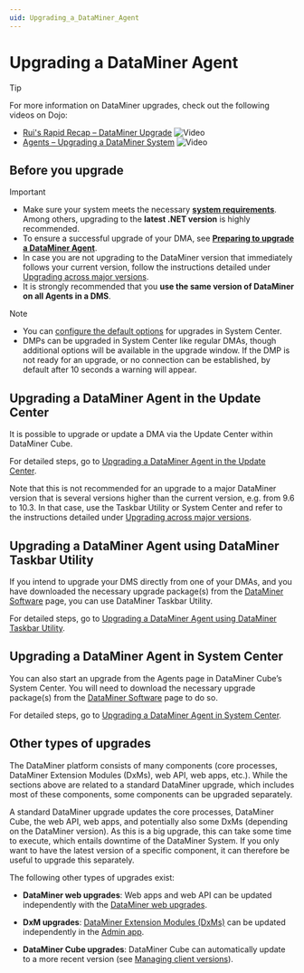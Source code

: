 ```yaml
---
uid: Upgrading_a_DataMiner_Agent
---
```


# Upgrading a DataMiner Agent

> [!TIP]
> For more information on DataMiner upgrades, check out the following videos on Dojo:
>
> - [Rui's Rapid Recap – DataMiner Upgrade](https://community.dataminer.services/video/ruis-rapid-recap-dataminer-upgrade/) ![Video](~/user-guide/images/video_Duo.png)
> - [Agents – Upgrading a DataMiner System](https://community.dataminer.services/video/agents-upgrading-a-dataminer-system/) ![Video](~/user-guide/images/video_Duo.png)

## Before you upgrade

> [!IMPORTANT]
>
> - Make sure your system meets the necessary [**system requirements**](xref:DataMiner_Compute_Requirements). Among others, upgrading to the **latest .NET version** is highly recommended.
> - To ensure a successful upgrade of your DMA, see [**Preparing to upgrade a DataMiner Agent**](xref:Preparing_to_upgrade_a_DataMiner_Agent).
> - In case you are not upgrading to the DataMiner version that immediately follows your current version, follow the instructions detailed under [Upgrading across major versions](xref:Preparing_to_upgrade_a_DataMiner_Agent#upgrading-across-major-versions).
> - It is strongly recommended that you **use the same version of DataMiner on all Agents in a DMS**.

> [!NOTE]
>
> - You can [configure the default options](xref:Configuring_the_default_upgrade_options) for upgrades in System Center.
> - DMPs can be upgraded in System Center like regular DMAs, though additional options will be available in the upgrade window. If the DMP is not ready for an upgrade, or no connection can be established, by default after 10 seconds a warning will appear.

## Upgrading a DataMiner Agent in the Update Center

It is possible to upgrade or update a DMA via the Update Center within DataMiner Cube.

For detailed steps, go to [Upgrading a DataMiner Agent in the Update Center](xref:Upgrading_a_DataMiner_Agent_in_the_Update_Center).

Note that this is not recommended for an upgrade to a major DataMiner version that is several versions higher than the current version, e.g. from 9.6 to 10.3. In that case, use the Taskbar Utility or System Center and refer to the instructions detailed under [Upgrading across major versions](xref:Preparing_to_upgrade_a_DataMiner_Agent#upgrading-across-major-versions).

## Upgrading a DataMiner Agent using DataMiner Taskbar Utility

If you intend to upgrade your DMS directly from one of your DMAs, and you have downloaded the necessary upgrade package(s) from the [DataMiner Software](https://community.dataminer.services/downloads/) page, you can use DataMiner Taskbar Utility.

For detailed steps, go to [Upgrading a DataMiner Agent using DataMiner Taskbar Utility](xref:Upgrading_a_DataMiner_Agent_using_DataMiner_Taskbar_Utility).

## Upgrading a DataMiner Agent in System Center

You can also start an upgrade from the Agents page in DataMiner Cube’s System Center. You will need to download the necessary upgrade package(s) from the [DataMiner Software](https://community.dataminer.services/downloads/) page to do so.

For detailed steps, go to [Upgrading a DataMiner Agent in System Center](xref:Upgrading_a_DataMiner_Agent_in_System_Center).

## Other types of upgrades

The DataMiner platform consists of many components (core processes, DataMiner Extension Modules (DxMs), web API, web apps, etc.). While the sections above are related to a standard DataMiner upgrade, which includes most of these components, some components can be upgraded separately.

A standard DataMiner upgrade updates the core processes, DataMiner Cube, the web API, web apps, and potentially also some DxMs (depending on the DataMiner version). As this is a big upgrade, this can take some time to execute, which entails downtime of the DataMiner System. If you only want to have the latest version of a specific component, it can therefore be useful to upgrade this separately.

The following other types of upgrades exist:

- **DataMiner web upgrades**: Web apps and web API can be updated independently with the [DataMiner web upgrades](xref:Upgrading_Downgrading_Webapps).

- **DxM upgrades**: [DataMiner Extension Modules (DxMs)](xref:DataMinerExtensionModules) can be updated independently in the [Admin app](https://admin.dataminer.services).

- **DataMiner Cube upgrades**: DataMiner Cube can automatically update to a more recent version (see [Managing client versions](xref:DMA_configuration_related_to_client_applications#managing-client-versions)).
